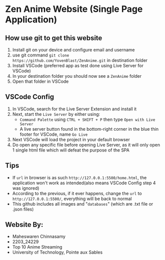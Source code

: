 # Zen Anime Website (Single Page Application)

## How use git to get this website
1. Install git on your device and configure email and username
2. use git command `git clone https://github.com/YovenBlast/ZenAnime.git` in destination folder
3. Install VSCode (preferred app as test done using Live Server for VSCode)
4. In your destination folder you should now see a `ZenAnime` folder
5. Open that folder in VSCode

## VSCode Config
1. In VSCode, search for the Live Server Extension and install it
2. Next, start the `Live Server` by either using:
	- `Command Palette` using `CTRL + SHIFT + P` then type `Open with Live Server`
	- A live server button found in the bottom-right corner in the blue thin footer for VSCode, name `Go Live`
3. Next VSCode will load the project in your default browser
4. Do open any specific file before opening Live Server, as it will only open 1 single html file which will defeat the purpose of the SPA

## Tips
- If `url` in browser is as such `http://127.0.0.1:5500/home.html`, the application won't work as intended(also means VSCode Config step 4 was ignored)
- According to the previous, if it ever happens, change the `url` to `http://127.0.0.1:5500/`, everything will be back to normal
- This github includes all images and "`databases`" (which are .txt file or .json files)

## Website By:
- Maheswaren Chinnasamy
- 2203_24229
- Top 10 Anime Streaming
- University of Technology, Pointe aux Sables

